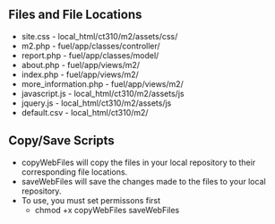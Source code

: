 ## Files and File Locations ##

* site.css - local_html/ct310/m2/assets/css/  
* m2.php - fuel/app/classes/controller/  
* report.php - fuel/app/classes/model/  
* about.php - fuel/app/views/m2/  
* index.php - fuel/app/views/m2/  
* more_information.php - fuel/app/views/m2/
* javascript.js - local_html/ct310/m2/assets/js
* jquery.js - local_html/ct310/m2/assets/js
* default.csv - local_html/ct310/m2/


## Copy/Save Scripts ##
* copyWebFiles will copy the files in your local repository to their corresponding file locations.
* saveWebFiles will save the changes made to the files to your local repository.
* To use, you must set permissons first
  * chmod +x copyWebFiles saveWebFiles 
